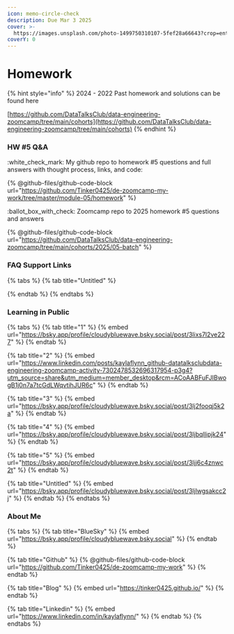 ```yaml
---
icon: memo-circle-check
description: Due Mar 3 2025
cover: >-
  https://images.unsplash.com/photo-1499750310107-5fef28a66643?crop=entropy&cs=srgb&fm=jpg&ixid=M3wxOTcwMjR8MHwxfHNlYXJjaHw2fHxzdHVkeSUyMGNvZmZlZXxlbnwwfHx8fDE3Mzc2MDMzMDl8MA&ixlib=rb-4.0.3&q=85
coverY: 0
---
```


# Homework

{% hint style="info" %}
2024 - 2022 Past homework and solutions can be found here

[https://github.com/DataTalksClub/data-engineering-zoomcamp/tree/main/cohorts](https://github.com/DataTalksClub/data-engineering-zoomcamp/tree/main/cohorts)
{% endhint %}

### HW #5 Q\&A

:white\_check\_mark: My github repo to homework  #5 questions and full answers with thought process, links, and code:

{% @github-files/github-code-block url="https://github.com/Tinker0425/de-zoomcamp-my-work/tree/master/module-05/homework" %}

:ballot\_box\_with\_check: Zoomcamp repo to 2025 homework #5 questions and answers

{% @github-files/github-code-block url="https://github.com/DataTalksClub/data-engineering-zoomcamp/tree/main/cohorts/2025/05-batch" %}

### FAQ Support Links

{% tabs %}
{% tab title="Untitled" %}

{% endtab %}
{% endtabs %}

### Learning in Public

{% tabs %}
{% tab title="1" %}
{% embed url="https://bsky.app/profile/cloudybluewave.bsky.social/post/3lixs7l2ve227" %}
{% endtab %}

{% tab title="2" %}
{% embed url="https://www.linkedin.com/posts/kaylaflynn_github-datatalksclubdata-engineering-zoomcamp-activity-7302478532696317954-p3g4?utm_source=share&utm_medium=member_desktop&rcm=ACoAABFuFJIBwogB1j0n7a7tcGdLWqvtihJUR6c" %}
{% endtab %}

{% tab title="3" %}
{% embed url="https://bsky.app/profile/cloudybluewave.bsky.social/post/3lj2fooqj5k2a" %}
{% endtab %}

{% tab title="4" %}
{% embed url="https://bsky.app/profile/cloudybluewave.bsky.social/post/3ljbqllipjk24" %}
{% endtab %}

{% tab title="5" %}
{% embed url="https://bsky.app/profile/cloudybluewave.bsky.social/post/3ljj6c4znwc2t" %}
{% endtab %}

{% tab title="Untitled" %}
{% embed url="https://bsky.app/profile/cloudybluewave.bsky.social/post/3ljlwgsakcc2j" %}
{% endtab %}
{% endtabs %}

### About Me

{% tabs %}
{% tab title="BlueSky" %}
{% embed url="https://bsky.app/profile/cloudybluewave.bsky.social" %}
{% endtab %}

{% tab title="Github" %}
{% @github-files/github-code-block url="https://github.com/Tinker0425/de-zoomcamp-my-work" %}
{% endtab %}

{% tab title="Blog" %}
{% embed url="https://tinker0425.github.io/" %}
{% endtab %}

{% tab title="Linkedin" %}
{% embed url="https://www.linkedin.com/in/kaylaflynn/" %}
{% endtab %}
{% endtabs %}

